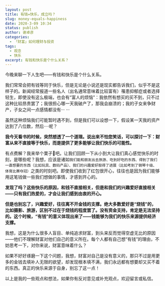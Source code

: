 ```yaml
---
layout: post
title: 有钱=快乐，成立吗？
slug: money-equals-happiness
date: 2020-3-09 10:34
status: publish
author: 谢卓彦
categories: 
  - 「财富」如何理财与投资
tags: 
  - 观念
  - 快乐
excerpt: 有钱和快乐是个什么关系？
---
```




今晚来聊一下人生吧——有钱和快乐是个什么关系。

我们常常会把有钱等同于快乐，但是无论是小说还是现实都告诉我们，似乎不是这样子的。新闻经常报道一些名人（出名通常意味着比较富有）罹患抑郁症或者选择轻生，即使没有这么极端，也会有“富人的烦恼”：我依然有想买的买不到，只不过这种比较昂贵罢了；我很担心哪一天我破产了，那我会崩溃的；我的子女来争财产，子女之间一点感情都没有··· ···

虽然这种烦恼我们可能暂时遇不到，但是我们可以设想一下，假设某一天我的资产达到了八位数，然后····呢？

**我今天看书的时候，突然想透了一个道理。说出来不怕您笑话，可以探讨一下：财富从来不直接等于快乐，而是提供了更多能够让我们快乐的可能性。**

有点费解？我来举个栗子🌰吧。让我们回顾一下从小到大让我们真心感觉快乐的时刻，是哪些呢？我想，应该是诸如`我们能和朋友出去旅游、吃到好吃的东西、得到了我们一直想要的东西（比如玩具、数码产品）、我们的兴趣爱好取得了进展（比如考到了钢琴十级、体育比赛夺冠）`之类的时刻吧。即使我们收到了红包很开心，往往也是因为我们能够用这笔钱做一些我们想做的事情，才感到开心的。

**发现了吗？这些快乐的原因，和钱不直接相关，但是和我们的兴趣爱好直接相关——只有我们热爱的，才会让我们感到由衷的开心。**

**但是也别忘了，兴趣爱好，往往离不开金钱的支撑。绝大多数爱好是“烧钱”的，比如摄影、旅游，区别不过在于烧钱的程度罢了。没有资金支持，肯定是无法坚持的。这个时候，“有钱”的意义体现出来了——钱能够为我们的快乐来源提供经济支撑。**

我想，这是为什么很多人盲目、单纯追求财富，到头来反而觉得空虚无比的原因——他们不理解财富对他们自己的意义所在。每个人都有自己想“有钱”的理由，不妨思考一下，对你来说，财富意味着什么？

如果不好好琢磨一下这个问题，我想，财富对自己是没有意义的，那只不过是用更多的金钱去填补人无限的欲望，却发现根本填不满，我们永远都有想要却又买不着的东西。真正的快乐来源于自身，别忘了这一点！

以上是我的一些观点和想法，如果你有反对意见或补充观点，欢迎留言或私信。
